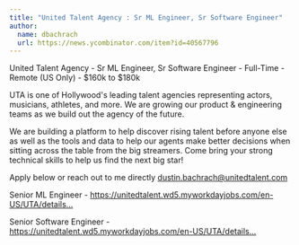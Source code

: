 ```yaml
---
title: "United Talent Agency : Sr ML Engineer, Sr Software Engineer"
author:
  name: dbachrach
  url: https://news.ycombinator.com/item?id=40567796
---
```

United Talent Agency - Sr ML Engineer, Sr Software Engineer - Full-Time - Remote (US Only) - $160k to $180k

UTA is one of Hollywood&#x27;s leading talent agencies representing actors, musicians, athletes, and more. We are growing our product &amp; engineering teams as we build out the agency of the future.

We are building a platform to help discover rising talent before anyone else as well as the tools and data to help our agents make better decisions when sitting across the table from the big streamers. Come bring your strong technical skills to help us find the next big star!

Apply below or reach out to me directly dustin.bachrach@unitedtalent.com

Senior ML Engineer - <a href="https:&#x2F;&#x2F;unitedtalent.wd5.myworkdayjobs.com&#x2F;en-US&#x2F;UTA&#x2F;details&#x2F;Senior-Machine-Learning-Engineer---UTA-IQ-Product_R3007" rel="nofollow">https:&#x2F;&#x2F;unitedtalent.wd5.myworkdayjobs.com&#x2F;en-US&#x2F;UTA&#x2F;details...</a>

Senior Software Engineer - <a href="https:&#x2F;&#x2F;unitedtalent.wd5.myworkdayjobs.com&#x2F;en-US&#x2F;UTA&#x2F;details&#x2F;Senior-Software-Engineer_R3228" rel="nofollow">https:&#x2F;&#x2F;unitedtalent.wd5.myworkdayjobs.com&#x2F;en-US&#x2F;UTA&#x2F;details...</a>
